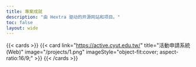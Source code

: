 ```yaml
---
title: 專案成就
description: "由 Hextra 驱动的开源网站和项目。"
toc: false
layout: wide
---
```


{{< cards >}}
{{< card link="https://active.cyut.edu.tw/" title="活動申請系統 (Web)" image="/projects/1.png" imageStyle="object-fit:cover; aspect-ratio:16/9;" >}}
{{< /cards >}}
